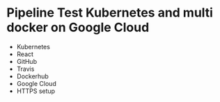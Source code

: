 # Pipeline Test Kubernetes and multi docker on Google Cloud
- Kubernetes
- React
- GitHub
- Travis
- Dockerhub
- Google Cloud
- HTTPS setup

